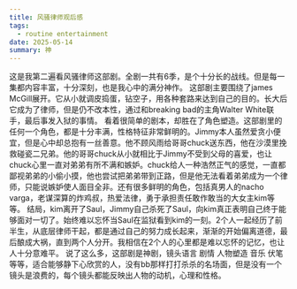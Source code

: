 ```yaml
---
title: 风骚律师观后感
tags:
  - routine entertainment
date: 2025-05-14
summary: 神
---
```


这是我第二遍看风骚律师这部剧。全剧一共有6季，是个十分长的战线。但是每一集都内容丰富，十分深刻，也是我心中的满分神作。
这部剧主要围绕了james McGill展开。它从小就调皮捣蛋，钻空子，用各种套路来达到自己的目的。长大后它成为了律师，但是仍不改本性，通过和breaking bad的主角Walter White联手，最后事发入狱的事情。
看着很简单的剧本，却胜在了角色塑造。这部剧里的任何一个角色，都是十分丰满，性格特征非常鲜明的。Jimmy本人虽然爱贪小便宜，但是心中却总抱有一丝善意。他不顾风雨给哥哥chuck送东西，他在沙漠里挽救碰瓷二兄弟。他的哥哥chuck从小就相比于Jimmy不受到父母的喜爱，也让chuck心里一直对弟弟有所不满和嫉妒。chuck给人一种浩然正气的感觉，一直都鄙视弟弟的小偷小摸，他也尝试把弟弟带到正路，但是他无法看着弟弟成为一个律师，只能说嫉妒使人面目全非。还有很多鲜明的角色，包括真男人的nacho varga，老谋深算的炸鸡叔，热爱法律，勇于承担责任敢作敢当的大女主kim等等。
结局，kim离开了Saul，Jimmy自己杀死了Saul，向kim真正表明自己终于能够面对一切了。始终难以忘怀当Saul在监狱看到kim的一刻。2个人一起经历了前半生，从底层律师干起，都是通过自己的努力成长起来，渐渐的开始偏离道德，最后酿成大祸，直到两个人分开。我相信在2个人的心里都是难以忘怀的记忆，也让人十分意难平。
说了这么多，这部剧是神剧，镜头语言 剧情 人物塑造 音乐 伏笔等等，适合能够静下心欣赏的人，没有bb那样打打杀杀的名场面，但是没有一个镜头是浪费的，每个镜头都能反映出人物的动机，心理和性格。